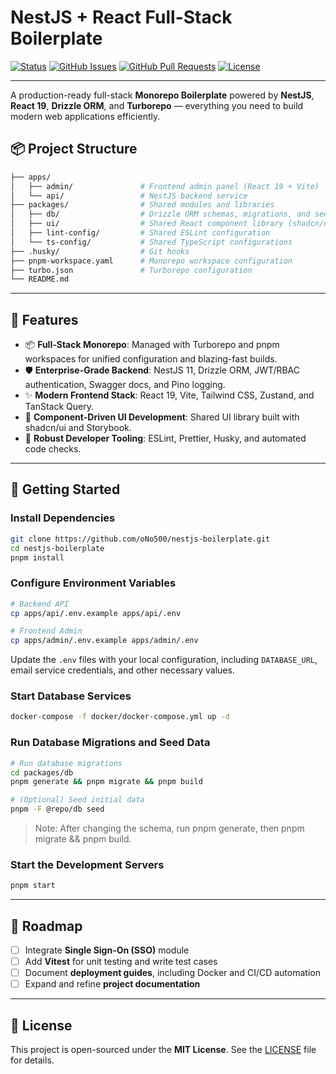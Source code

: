 # NestJS + React Full-Stack Boilerplate

[![Status](https://img.shields.io/badge/status-active-success.svg)]()
[![GitHub Issues](https://img.shields.io/github/issues/oNo500/nestjs-boilerplate.svg)](https://github.com/oNo500/nestjs-boilerplate/issues)
[![GitHub Pull Requests](https://img.shields.io/github/issues-pr/oNo500/nestjs-boilerplate.svg)](https://github.com/oNo500/nestjs-boilerplate/pulls)
[![License](https://img.shields.io/badge/license-MIT-blue.svg)](/LICENSE)

---

A production-ready full-stack **Monorepo Boilerplate** powered by **NestJS**, **React 19**, **Drizzle ORM**, and **Turborepo** — everything you need to build modern web applications efficiently.

## 📦 Project Structure

```bash
├── apps/
│   ├── admin/               # Frontend admin panel (React 19 + Vite)
│   └── api/                 # NestJS backend service
├── packages/                # Shared modules and libraries
│   ├── db/                  # Drizzle ORM schemas, migrations, and seed data
│   ├── ui/                  # Shared React component library (shadcn/ui)
│   ├── lint-config/         # Shared ESLint configuration
│   └── ts-config/           # Shared TypeScript configurations
├── .husky/                  # Git hooks
├── pnpm-workspace.yaml      # Monorepo workspace configuration
├── turbo.json               # Turborepo configuration
└── README.md
```

---

## 🚀 Features

- 📦 **Full-Stack Monorepo**: Managed with Turborepo and pnpm workspaces for unified configuration and blazing-fast builds.
- 🛡️ **Enterprise-Grade Backend**: NestJS 11, Drizzle ORM, JWT/RBAC authentication, Swagger docs, and Pino logging.
- ✨ **Modern Frontend Stack**: React 19, Vite, Tailwind CSS, Zustand, and TanStack Query.
- 🎨 **Component-Driven UI Development**: Shared UI library built with shadcn/ui and Storybook.
- 🔧 **Robust Developer Tooling**: ESLint, Prettier, Husky, and automated code checks.

---

## 📖 Getting Started

### Install Dependencies

```bash
git clone https://github.com/oNo500/nestjs-boilerplate.git
cd nestjs-boilerplate
pnpm install
```

### Configure Environment Variables

```bash
# Backend API
cp apps/api/.env.example apps/api/.env

# Frontend Admin
cp apps/admin/.env.example apps/admin/.env
```

Update the `.env` files with your local configuration, including `DATABASE_URL`, email service credentials, and other necessary values.

### Start Database Services

```bash
docker-compose -f docker/docker-compose.yml up -d
```

### Run Database Migrations and Seed Data

```bash
# Run database migrations
cd packages/db
pnpm generate && pnpm migrate && pnpm build

# (Optional) Seed initial data
pnpm -F @repo/db seed
```

> Note: After changing the schema, run pnpm generate, then pnpm migrate && pnpm build.

### Start the Development Servers

```bash
pnpm start
```

---

## 📌 Roadmap

- [ ] Integrate **Single Sign-On (SSO)** module
- [ ] Add **Vitest** for unit testing and write test cases
- [ ] Document **deployment guides**, including Docker and CI/CD automation
- [ ] Expand and refine **project documentation**

---

## 📄 License

This project is open-sourced under the **MIT License**. See the [LICENSE](./LICENSE) file for details.
